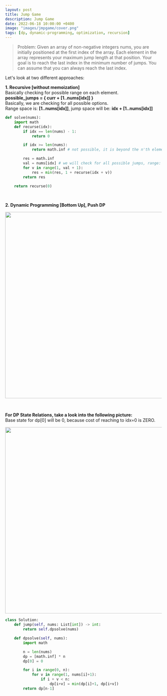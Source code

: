 ```yaml
---
layout: post
title: Jump Game
description: Jump Game
date: 2022-06-18 10:00:00 +0400
image: "images/jmpgame/cover.png"
tags: [dp, dynamic-programming, optimization, recursion]
---
```


> Problem: Given an array of non-negative integers nums, you are initially positioned at the first index of the array. Each element in the array represents your maximum jump length at that position. Your goal is to reach the last index in the minimum number of jumps. You can assume that you can always reach the last index.

Let's look at two different approaches:

**1. Recursive [without memoization]**<br/>
Basically checking for possible range on each element.<br/>
**possible_jumps = { curr + [1..nums[idx]] }** <br/>
Basically, we are checking for all possible options. <br/>
Range space is: **[1..nums[idx]]**, jump space will be: **idx + [1..nums[idx]]**

```python
def solve(nums):
    import math
    def recurse(idx):
        if idx == len(nums) - 1:
            return 0

        if idx >= len(nums):
            return math.inf # not possible, it is beyond the n'th element

        res = math.inf
        val = nums[idx] # we will check for all possible jumps, range: [1..nums[idx]] (inclusive)
        for v in range(1, val + 1):
            res = min(res, 1 + recurse(idx + v))
        return res

    return recurse(0)
```

<br/>

**2. Dynamic Programming [Bottom Up], Push DP**

<p align="center">
<img align="center" width=600 src="https://assets.leetcode.com/users/images/4b424a5c-fea0-4485-b4db-92f0c62b427e_1655502303.8311636.png">
</p>

<br/>

**For DP State Relations, take a look into the following picture:** <br/>
Base state for dp[0] will be 0, because cost of reaching to idx=0 is ZERO. <br/>

<p align="center">
<img align="center" width=600 src="https://assets.leetcode.com/users/images/90507c0d-ba84-446d-ba9b-4151c79f736b_1655502835.1583006.png">
</p>

```python
class Solution:
    def jump(self, nums: List[int]) -> int:
        return self.dpsolve(nums)

    def dpsolve(self, nums):
        import math

        n = len(nums)
        dp = [math.inf] * n
        dp[0] = 0

        for i in range(0, n):
            for v in range(1, nums[i]+1):
                if i + v < n:
                    dp[i+v] = min(dp[i]+1, dp[i+v])
        return dp[n-1]
```
